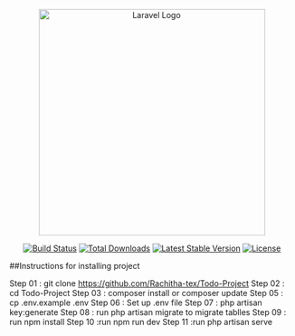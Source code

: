 <p align="center"><a href="https://laravel.com" target="_blank"><img src="https://raw.githubusercontent.com/laravel/art/master/logo-lockup/5%20SVG/2%20CMYK/1%20Full%20Color/laravel-logolockup-cmyk-red.svg" width="400" alt="Laravel Logo"></a></p>

<p align="center">
<a href="https://github.com/laravel/framework/actions"><img src="https://github.com/laravel/framework/workflows/tests/badge.svg" alt="Build Status"></a>
<a href="https://packagist.org/packages/laravel/framework"><img src="https://img.shields.io/packagist/dt/laravel/framework" alt="Total Downloads"></a>
<a href="https://packagist.org/packages/laravel/framework"><img src="https://img.shields.io/packagist/v/laravel/framework" alt="Latest Stable Version"></a>
<a href="https://packagist.org/packages/laravel/framework"><img src="https://img.shields.io/packagist/l/laravel/framework" alt="License"></a>
</p>

##Instructions for installing project

Step 01 : git clone https://github.com/Rachitha-tex/Todo-Project
Step 02 : cd Todo-Project
Step 03 : composer install or composer update
Step 05 : cp .env.example .env
Step 06 : Set up .env file
Step 07 : php artisan key:generate
Step 08 : run php artisan migrate to migrate tablles
Step 09 : run npm install
Step 10 :run npm run dev
Step 11 :run php artisan serve
